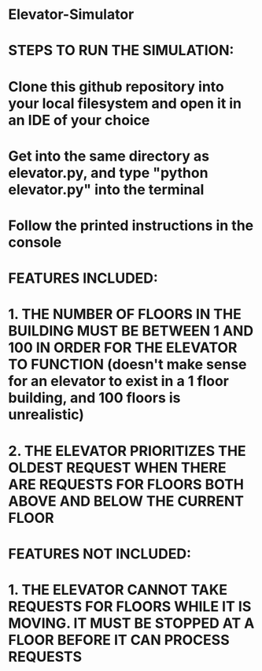 # Elevator-Simulator

# STEPS TO RUN THE SIMULATION: 
# Clone this github repository into your local filesystem and open it in an IDE of your choice
# Get into the same directory as elevator.py, and type "python elevator.py" into the terminal
# Follow the printed instructions in the console

# FEATURES INCLUDED:
# 1. THE NUMBER OF FLOORS IN THE BUILDING MUST BE BETWEEN 1 AND 100 IN ORDER FOR THE ELEVATOR TO FUNCTION (doesn't make sense for an elevator to exist in a 1 floor building, and 100 floors is unrealistic)
# 2. THE ELEVATOR PRIORITIZES THE OLDEST REQUEST WHEN THERE ARE REQUESTS FOR FLOORS BOTH ABOVE AND BELOW THE CURRENT FLOOR

# FEATURES NOT INCLUDED:
# 1. THE ELEVATOR CANNOT TAKE REQUESTS FOR FLOORS WHILE IT IS MOVING. IT MUST BE STOPPED AT A FLOOR BEFORE IT CAN PROCESS REQUESTS
